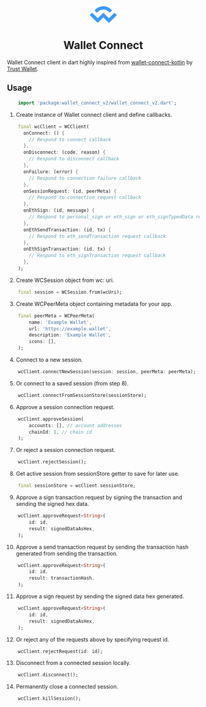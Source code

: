 <div align="center">
<img src="https://github.com/Orange-Wallet/orangewallet-utils/raw/master/assets/images/walletconnect.png" alt="Wallet Connect Logo" width="70"/>
<h1>Wallet Connect</h1>
</div>

Wallet Connect client in dart highly inspired from [wallet-connect-kotlin](https://github.com/trustwallet/wallet-connect-kotlin) by [Trust Wallet](https://github.com/trustwallet).

## Usage

```dart
    import 'package:wallet_connect_v2/wallet_connect_v2.dart';
```

1.  Create instance of Wallet connect client and define callbacks.

```dart
    final wcClient = WCClient(
      onConnect: () {
        // Respond to connect callback
      },
      onDisconnect: (code, reason) {
        // Respond to disconnect callback
      },
      onFailure: (error) {
        // Respond to connection failure callback
      },
      onSessionRequest: (id, peerMeta) {
        // Respond to connection request callback
      },
      onEthSign: (id, message) {
        // Respond to personal_sign or eth_sign or eth_signTypedData request callback
      },
      onEthSendTransaction: (id, tx) {
        // Respond to eth_sendTransaction request callback
      },
      onEthSignTransaction: (id, tx) {
        // Respond to eth_signTransaction request callback
      },
    );
```

2.  Create WCSession object from wc: uri.

```dart
    final session = WCSession.from(wcUri);
```

3.  Create WCPeerMeta object containing metadata for your app.

```dart
    final peerMeta = WCPeerMeta(
        name: 'Example Wallet',
        url: 'https://example.wallet',
        description: 'Example Wallet',
        icons: [],
    );
```

4.  Connect to a new session.

```dart
    wcClient.connectNewSession(session: session, peerMeta: peerMeta);
```

5.  Or connect to a saved session (from step 8).

```dart
    wcClient.connectFromSessionStore(sessionStore);
```

6.  Approve a session connection request.

```dart
    wcClient.approveSession(
        accounts: [], // account addresses
        chainId: 1, // chain id
    );
```

7.  Or reject a session connection request.

```dart
    wcClient.rejectSession();
```

8.  Get active session from sessionStore getter to save for later use.

```dart
    final sessionStore = wcClient.sessionStore;
```

9.  Approve a sign transaction request by signing the transaction and sending the signed hex data.

```dart
    wcClient.approveRequest<String>(
        id: id,
        result: signedDataAsHex,
    );
```

10. Approve a send transaction request by sending the transaction hash generated from sending the transaction.

```dart
    wcClient.approveRequest<String>(
        id: id,
        result: transactionHash,
    );
```

11. Approve a sign request by sending the signed data hex generated.

```dart
    wcClient.approveRequest<String>(
        id: id,
        result: signedDataAsHex,
    );
```

12. Or reject any of the requests above by specifying request id.

```dart
    wcClient.rejectRequest(id: id);
```

13. Disconnect from a connected session locally.

```dart
    wcClient.disconnect();
```

14. Permanently close a connected session.

```dart
    wcClient.killSession();
```
